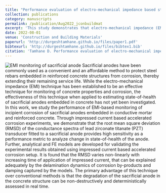 ```yaml
---
title: "Performance evaluation of electro-mechanical impedance based state of health estimation of sacrificial anodes in reinforced concrete structures"
collection: publications
category: manuscripts
permalink: /publication/Aug2022_jconbuildmat
excerpt: 'This study demonstrates that electro-mechanical impedance (EMI) sensing with PZT transducers can sensitively track the state-of-health of sacrificial anodes embedded in concrete. The RMSD of conductance spectra offers a non-destructive, real-time metric for monitoring anode degradation.'
date: 2022-08-01
venue: 'Construction and Building Materials'
paperurl: 'http://durgeshtamhane.github.io/files/paper1.pdf'
bibtexurl: 'http://durgeshtamhane.github.io/files/bibtex1.bib'
citation: 'Tamhane D. Performance evaluation of electro-mechanical impedance based state of health estimation of sacrificial anodes in reinforced concrete structures. Constr Build Mater. 2022.'
---
```


![EMI monitoring of sacrificial anode](/images/anode-emi-setup.png)
Sacrificial anodes have been commonly used as a convenient and an affordable method to protect steel rebars embedded in reinforced concrete structures from corrosion, thereby extending their remaining service life. While the electro-mechanical impedance (EMI) technique has been established to be an effective technique for monitoring of concrete properties and corrosion, the effectiveness of this technique when applied to estimating state-of-health of sacrificial anodes embedded in concrete has not yet been investigated. In this work, we study the performance of EMI-based monitoring of incipient corrosion of sacrificial anodes embedded in conductive mortar and reinforced concrete. Through impressed current based accelerated corrosion experiments, we demonstrate that the root mean square deviation (RMSD) of the conductance spectra of lead zirconate titanate (PZT) transducer fitted to a sacrificial anode provides high sensitivity as a performance metric to analyze change in state-of-health of the anode. Further, analytical and FE models are developed for validating the experimental results obtained using impressed current based accelerated corrosion setup. It is found that the RMSD varies non-linearly with increasing time of application of impressed current, that can be explained adequately by the delamination dynamics of corrosion by-products and damping captured by the models. The primary advantage of this technique over conventional methods is that the degradation of the sacrificial anode in the concrete structure can be non-destructively and deterministically assessed in real time.




